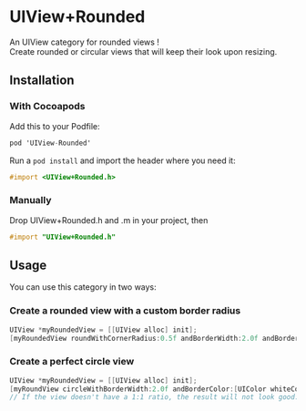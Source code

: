 # UIView+Rounded
An UIView category for rounded views !  
Create rounded or circular views that will keep their look upon resizing.

## Installation
### With Cocoapods
Add this to your Podfile:  
```objective-c
pod 'UIView-Rounded'
```
Run a `pod install` and import the header where you need it:  
```objective-c
#import <UIView+Rounded.h>
```
### Manually
Drop UIView+Rounded.h and .m in your project, then  
```objective-c
#import "UIView+Rounded.h"
```

## Usage
You can use this category in two ways:
### Create a rounded view with a custom border radius
```objective-c
UIView *myRoundedView = [[UIView alloc] init];  
[myRoundedView roundWithCornerRadius:0.5f andBorderWidth:2.0f andBorderColor:[UIColor whiteColor]];
```
### Create a perfect circle view
```objective-c
UIView *myRoundedView = [[UIView alloc] init]; 
[myRoundView circleWithBorderWidth:2.0f andBorderColor:[UIColor whiteColor]];  
// If the view doesn't have a 1:1 ratio, the result will not look good.
```
